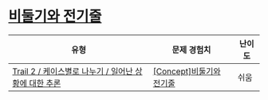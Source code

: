 # [비둘기와 전기줄](https://www.codetree.ai/trails/complete/curated-cards/intro-pigeons-and-electric-cords)

|유형|문제 경험치|난이도|
|---|---|---|
|[Trail 2 / 케이스별로 나누기 / 일어난 상황에 대한 추론](https://www.codetree.ai/trail-info/novice-mid/)|[[Concept]비둘기와 전기줄](https://www.codetree.ai/trails/complete/curated-cards/intro-pigeons-and-electric-cords/)|쉬움|

